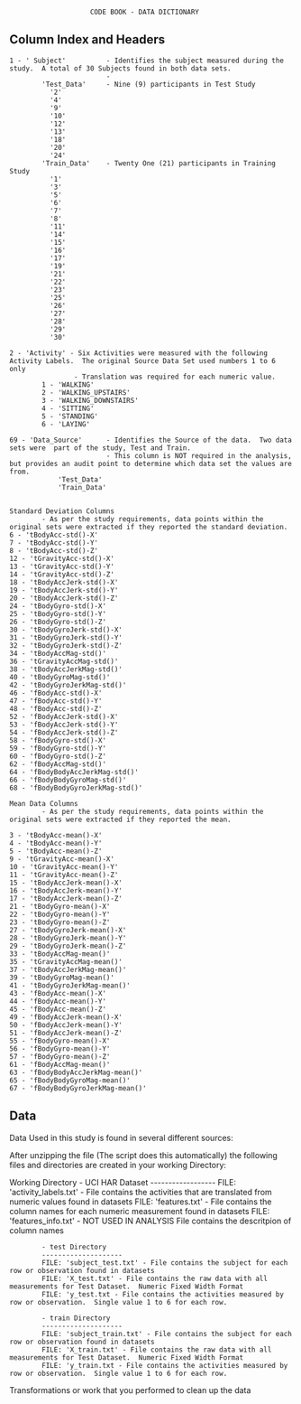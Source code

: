 						CODE BOOK - DATA DICTIONARY 
						
Column Index and Headers
--------------------------------------------------------------------------------------------------------------------	
	1 - ' Subject'			- Identifies the subject measured during the study.  A total of 30 Subjects found in both data sets.
							- 
			'Test_Data'		- Nine (9) participants in Test Study
			  '2'
			  '4'
			  '9'
			  '10'
			  '12'
			  '13'
			  '18'
			  '20'
			  '24'
			'Train_Data'	- Twenty One (21) participants in Training Study
			  '1'
			  '3'
			  '5'
			  '6'
			  '7'
			  '8'
			  '11'
			  '14'
			  '15'
			  '16'
			  '17'
			  '19'
			  '21'
			  '22'
			  '23'
			  '25'
			  '26'
			  '27'
			  '28'
			  '29'
			  '30'

	2 - 'Activity' - Six Activities were measured with the following Activity Labels.  The original Source Data Set used numbers 1 to 6 only
					- Translation was required for each numeric value.
			1 - 'WALKING'
			2 - 'WALKING_UPSTAIRS'
			3 - 'WALKING_DOWNSTAIRS'
			4 - 'SITTING'
			5 - 'STANDING'
			6 - 'LAYING'
	
	69 - 'Data_Source'		- Identifies the Source of the data.  Two data sets were  part of the study, Test and Train.
							- This column is NOT required in the analysis, but provides an audit point to determine which data set the values are from.
				'Test_Data'
				'Train_Data'
		

	Standard Deviation Columns 
			- As per the study requirements, data points within the original sets were extracted if they reported the standard deviation.
	6 - 'tBodyAcc-std()-X'
	7 - 'tBodyAcc-std()-Y'
	8 - 'tBodyAcc-std()-Z'
	12 - 'tGravityAcc-std()-X'
	13 - 'tGravityAcc-std()-Y'
	14 - 'tGravityAcc-std()-Z'
	18 - 'tBodyAccJerk-std()-X'
	19 - 'tBodyAccJerk-std()-Y'
	20 - 'tBodyAccJerk-std()-Z'
	24 - 'tBodyGyro-std()-X'
	25 - 'tBodyGyro-std()-Y'
	26 - 'tBodyGyro-std()-Z'
	30 - 'tBodyGyroJerk-std()-X'
	31 - 'tBodyGyroJerk-std()-Y'
	32 - 'tBodyGyroJerk-std()-Z'
	34 - 'tBodyAccMag-std()'
	36 - 'tGravityAccMag-std()'
	38 - 'tBodyAccJerkMag-std()'
	40 - 'tBodyGyroMag-std()'
	42 - 'tBodyGyroJerkMag-std()'
	46 - 'fBodyAcc-std()-X'
	47 - 'fBodyAcc-std()-Y'
	48 - 'fBodyAcc-std()-Z'
	52 - 'fBodyAccJerk-std()-X'
	53 - 'fBodyAccJerk-std()-Y'
	54 - 'fBodyAccJerk-std()-Z'
	58 - 'fBodyGyro-std()-X'
	59 - 'fBodyGyro-std()-Y'
	60 - 'fBodyGyro-std()-Z'
	62 - 'fBodyAccMag-std()'
	64 - 'fBodyBodyAccJerkMag-std()'
	66 - 'fBodyBodyGyroMag-std()'
	68 - 'fBodyBodyGyroJerkMag-std()'
	
	Mean Data Columns 
			- As per the study requirements, data points within the original sets were extracted if they reported the mean.	
	
	3 - 'tBodyAcc-mean()-X'
	4 - 'tBodyAcc-mean()-Y'
	5 - 'tBodyAcc-mean()-Z'
	9 - 'tGravityAcc-mean()-X'
	10 - 'tGravityAcc-mean()-Y'
	11 - 'tGravityAcc-mean()-Z'
	15 - 'tBodyAccJerk-mean()-X'
	16 - 'tBodyAccJerk-mean()-Y'
	17 - 'tBodyAccJerk-mean()-Z'
	21 - 'tBodyGyro-mean()-X'
	22 - 'tBodyGyro-mean()-Y'
	23 - 'tBodyGyro-mean()-Z'
	27 - 'tBodyGyroJerk-mean()-X'
	28 - 'tBodyGyroJerk-mean()-Y'
	29 - 'tBodyGyroJerk-mean()-Z'
	33 - 'tBodyAccMag-mean()'
	35 - 'tGravityAccMag-mean()'
	37 - 'tBodyAccJerkMag-mean()'
	39 - 'tBodyGyroMag-mean()'
	41 - 'tBodyGyroJerkMag-mean()'
	43 - 'fBodyAcc-mean()-X'
	44 - 'fBodyAcc-mean()-Y'
	45 - 'fBodyAcc-mean()-Z'
	49 - 'fBodyAccJerk-mean()-X'
	50 - 'fBodyAccJerk-mean()-Y'
	51 - 'fBodyAccJerk-mean()-Z'
	55 - 'fBodyGyro-mean()-X'
	56 - 'fBodyGyro-mean()-Y'
	57 - 'fBodyGyro-mean()-Z'
	61 - 'fBodyAccMag-mean()'
	63 - 'fBodyBodyAccJerkMag-mean()'
	65 - 'fBodyBodyGyroMag-mean()'
	67 - 'fBodyBodyGyroJerkMag-mean()'



Data
-------------------------------------------------------------------------------------------------------------------	

Data Used in this study is found in several different sources:

After unzipping the file (The script does this automatically) the following files and directories are created in your working Directory:

Working Directory
		- UCI HAR Dataset
		------------------
		FILE: 'activity_labels.txt' - File contains the activities that are translated from numeric values found in datasets
		FILE: 'features.txt' - File contains the column names for each numeric measurement found in datasets
		FILE: 'features_info.txt' - NOT USED IN ANALYSIS File contains the descritpion of column names 

			- test Directory
			--------------------
			FILE: 'subject_test.txt' - File contains the subject for each row or observation found in datasets
			FILE: 'X_test.txt' - File contains the raw data with all measurements for Test Dataset.  Numeric Fixed Width Format
			FILE: 'y_test.txt - File contains the activities measured by row or observation.  Single value 1 to 6 for each row.
		
			- train Directory
			--------------------
			FILE: 'subject_train.txt' - File contains the subject for each row or observation found in datasets
			FILE: 'X_train.txt' - File contains the raw data with all measurements for Test Dataset.  Numeric Fixed Width Format
			FILE: 'y_train.txt - File contains the activities measured by row or observation.  Single value 1 to 6 for each row.

Transformations or work that you performed to clean up the data